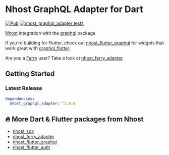 # Nhost GraphQL Adapter for Dart

[![Pub](https://img.shields.io/pub/v/nhost_graphql_adapter)](https://pub.dev/packages/nhost_graphql_adapter)
[![nhost_graphql_adapter tests](https://github.com/nhost/nhost-dart/actions/workflows/test.nhost_graphql_adapter.yaml/badge.svg)](https://github.com/nhost/nhost-dart/actions/workflows/test.nhost_graphql_adapter.yaml)

[Nhost](https://nhost.io) integration with the
[graphql](https://pub.dev/packages/graphql) package.

If you're building for Flutter, check out
[nhost_flutter_graphql](https://pub.dev/packages/nhost_flutter_graphql)
for widgets that work great with
[graphql_flutter](https://pub.dev/packages/graphql_flutter).

Are you a [Ferry](https://ferrygraphql.com/) user? Take a look at
[nhost_ferry_adapter](https://pub.dev/packages/nhost_ferry_adapter).

## Getting Started
### Latest Release

```yaml
dependencies:
  nhost_graphql_adapter: ^1.0.0
```

## 🔥 More Dart & Flutter packages from Nhost

* [nhost_sdk](https://pub.dev/packages/nhost_sdk)
* [nhost_ferry_adapter](https://pub.dev/packages/nhost_ferry_adapter)
* [nhost_flutter_graphql](https://pub.dev/packages/nhost_flutter_graphql)
* [nhost_flutter_auth](https://pub.dev/packages/nhost_flutter_auth)
